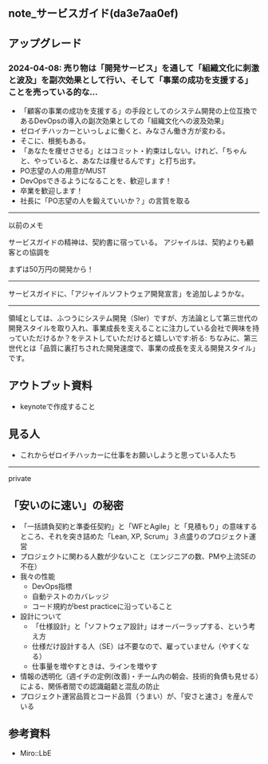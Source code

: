 note_サービスガイド(da3e7aa0ef)
---

## アップグレード
### 2024-04-08: 売り物は「開発サービス」を通して「組織文化に刺激と波及」を副次効果として行い、そして「事業の成功を支援する」ことを売っている的な...
- 「顧客の事業の成功を支援する」の手段としてのシステム開発の上位互換であるDevOpsの導入の副次効果としての「組織文化への波及効果」
- ゼロイチハッカーといっしょに働くと、みなさん働き方が変わる。
- そこに、根拠もある。
- 「あなたを痩せさせる」とはコミット・約束はしない。けれど、「ちゃんと、やっていると、あなたは痩せるんです」と打ち出す。
- PO志望の人の用意がMUST
- DevOpsできるようになることを、歓迎します！
- 卒業を歓迎します！
- 社長に「PO志望の人を鍛えていいか？」の言質を取る




---
以前のメモ

サービスガイドの精神は、契約書に宿っている。
アジャイルは、契約よりも顧客との協調を

まずは50万円の開発から！

---
サービスガイドに、「アジャイルソフトウェア開発宣言」を追加しようかな。

---

領域としては、ふつうにシステム開発（SIer）ですが、方法論として第三世代の開発スタイルを取り入れ、事業成長を支えることに注力している会社で興味を持っていただけるか？をテストしていただけると嬉しいです:祈る:
ちなみに、第三世代とは「品質に裏打ちされた開発速度で、事業の成長を支える開発スタイル」です。



## アウトプット資料
- keynoteで作成すること

## 見る人
- これからゼロイチハッカーに仕事をお願いしようと思っている人たち

---
private

## 「安いのに速い」の秘密
- 「一括請負契約と準委任契約」と「WFとAgile」と「見積もり」の意味するところ、それを突き詰めた「Lean, XP, Scrum」３点盛りのプロジェクト運営
- プロジェクトに関わる人数が少ないこと（エンジニアの数、PMや上流SEの不在）
- 我々の性能
  - DevOps指標
  - 自動テストのカバレッジ
  - コード規約がbest practiceに沿っていること
- 設計について
  - 「仕様設計」と「ソフトウェア設計」はオーバーラップする、という考え方
  - 仕様だけ設計する人（SE）は不要なので、雇っていません（やすくなる）
  - 仕事量を増やすときは、ラインを増やす
- 情報の透明化（週イチの定例(改善)・チーム内の朝会、技術的負債も見せる）による、関係者間での認識齟齬と混乱の防止
- プロジェクト運営品質とコード品質（うまい）が、「安さと速さ」を産んでいる

## 参考資料
- Miro::LbE


